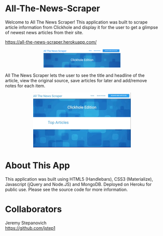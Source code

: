 # All-The-News-Scraper
Welcome to All The News Scraper! This application was built to scrape article information from Clickhole and display it for the user to get a glimpse of newest news articles from their site.

https://all-the-news-scraper.herokuapp.com/

<p align="center">
<img src = "./public/images/allthenews.png" style="height: 50%; width: 50%">
</p>

All The News Scraper lets the user to see the title and headline of the article, view the original source, save articles for later and add/remove notes for each item.

<p align="center">
<img src="./public/images/allthenews.gif">
</p>

# About This App
This application was built using HTML5 (Handlebars), CSS3 (Materialize), Javascript (jQuery and Node.JS) and MongoDB. Deployed on Heroku for public use. Please see the source code for more information.

# Collaborators
Jeremy Stepanovich<br>
https://github.com/jstep1
